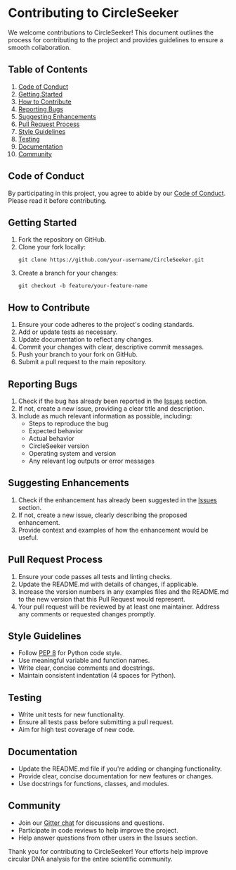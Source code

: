 # Contributing to CircleSeeker

We welcome contributions to CircleSeeker! This document outlines the process for contributing to the project and provides guidelines to ensure a smooth collaboration.

## Table of Contents

1. [Code of Conduct](#code-of-conduct)
2. [Getting Started](#getting-started)
3. [How to Contribute](#how-to-contribute)
4. [Reporting Bugs](#reporting-bugs)
5. [Suggesting Enhancements](#suggesting-enhancements)
6. [Pull Request Process](#pull-request-process)
7. [Style Guidelines](#style-guidelines)
8. [Testing](#testing)
9. [Documentation](#documentation)
10. [Community](#community)

## Code of Conduct

By participating in this project, you agree to abide by our [Code of Conduct](CODE_OF_CONDUCT.md). Please read it before contributing.

## Getting Started

1. Fork the repository on GitHub.
2. Clone your fork locally:
   ```
   git clone https://github.com/your-username/CircleSeeker.git
   ```
3. Create a branch for your changes:
   ```
   git checkout -b feature/your-feature-name
   ```

## How to Contribute

1. Ensure your code adheres to the project's coding standards.
2. Add or update tests as necessary.
3. Update documentation to reflect any changes.
4. Commit your changes with clear, descriptive commit messages.
5. Push your branch to your fork on GitHub.
6. Submit a pull request to the main repository.

## Reporting Bugs

1. Check if the bug has already been reported in the [Issues](https://github.com/leoxqy/CircleSeeker/issues) section.
2. If not, create a new issue, providing a clear title and description.
3. Include as much relevant information as possible, including:
   - Steps to reproduce the bug
   - Expected behavior
   - Actual behavior
   - CircleSeeker version
   - Operating system and version
   - Any relevant log outputs or error messages

## Suggesting Enhancements

1. Check if the enhancement has already been suggested in the [Issues](https://github.com/leoxqy/CircleSeeker/issues) section.
2. If not, create a new issue, clearly describing the proposed enhancement.
3. Provide context and examples of how the enhancement would be useful.

## Pull Request Process

1. Ensure your code passes all tests and linting checks.
2. Update the README.md with details of changes, if applicable.
3. Increase the version numbers in any examples files and the README.md to the new version that this Pull Request would represent.
4. Your pull request will be reviewed by at least one maintainer. Address any comments or requested changes promptly.

## Style Guidelines

- Follow [PEP 8](https://www.python.org/dev/peps/pep-0008/) for Python code style.
- Use meaningful variable and function names.
- Write clear, concise comments and docstrings.
- Maintain consistent indentation (4 spaces for Python).

## Testing

- Write unit tests for new functionality.
- Ensure all tests pass before submitting a pull request.
- Aim for high test coverage of new code.

## Documentation

- Update the README.md file if you're adding or changing functionality.
- Provide clear, concise documentation for new features or changes.
- Use docstrings for functions, classes, and modules.

## Community

- Join our [Gitter chat](https://gitter.im/CircleSeeker/community) for discussions and questions.
- Participate in code reviews to help improve the project.
- Help answer questions from other users in the Issues section.

Thank you for contributing to CircleSeeker! Your efforts help improve circular DNA analysis for the entire scientific community.

